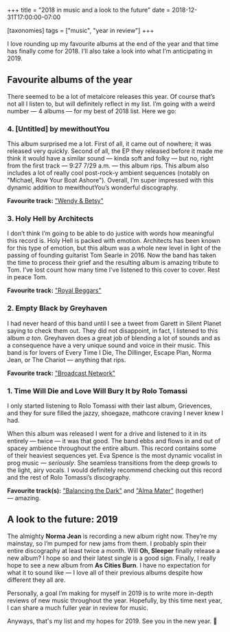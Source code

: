 +++
title = "2018 in music and a look to the future"
date = 2018-12-31T17:00:00-07:00

[taxonomies]
tags = ["music", "year in review"]
+++

I love rounding up my favourite albums at the end of the year
and that time has finally come for 2018. I’ll also take a look
into what I’m anticipating in 2019.
<!-- more -->

## Favourite albums of the year

There seemed to be a lot of metalcore releases this year. Of
course that’s not all I listen to, but will definitely reflect
in my list. I’m going with a weird number — 4 albums — for my
best of 2018 list. Here we go:

### 4. [Untitled] by mewithoutYou

This album surprised me a lot. First of all, it came out of
nowhere; it was released very quickly. Second of all, the EP
they released before it made me think it would have a similar
sound — kinda soft and folky — but no, right from the first
track — 9:27 7/29 a.m. — this album rips. This album also
includes a lot of really cool post-rock-y ambient sequences
(notably on "Michael, Row Your Boat Ashore"). Overall, I’m super
impressed with this dynamic addition to mewithoutYou’s wonderful
discography.

**Favourite track:** ["Wendy & Betsy"](https://www.youtube.com/watch?v=e6Em3PlrwjE)

### 3. Holy Hell by Architects

I don’t think I’m going to be able to do justice with words how
meaningful this record is. Holy Hell is packed with emotion.
Architects has been known for this type of emotion, but this
album was a whole new level in light of the passing of founding
guitarist Tom Searle in 2016. Now the band has taken the time to
process their grief and the resulting album is amazing tribute
to Tom. I’ve lost count how many time I’ve listened to this
cover to cover. Rest in peace Tom.

**Favourite track:** ["Royal Beggars"](https://www.youtube.com/watch?v=HNpWuwSVyDk)

### 2. Empty Black by Greyhaven

I had never heard of this band until I see a tweet from Garett
in Silent Planet saying to check them out. They did not
disappoint, in fact, I listened to this album _a ton_. Greyhaven
does a great job of blending a lot of sounds and as a
consequence have a very unique sound and voice in their music.
This band is for lovers of Every Time I Die, The Dillinger,
Escape Plan, Norma Jean, or The Chariot — anything that rips.

**Favourite track:** ["Broadcast Network"](https://www.youtube.com/watch?v=ZUGi7NDNWds)

### 1. Time Will Die and Love Will Bury It by Rolo Tomassi

I only started listening to Rolo Tomassi with their last album,
Grievences, and they for sure filled the jazzy, shoegaze,
mathcore craving I never knew I had.

When this album was released I went for a drive and listened to
it in its entirely — twice — it was that good. The band ebbs and
flows in and out of spacey ambience throughout the entire album.
This record contains some of their heaviest sequences yet. Eva
Spence is the most dynamic vocalist in prog music — *seriously*.
She seamless transitions from the deep growls to the light, airy
vocals. I would definitely recommend checking out this record
and the rest of Rolo Tomassi’s discography.

**Favourite track(s):**
["Balancing the Dark"](https://rolotomassi.bandcamp.com/track/balancing-the-dark)
and
["Alma Mater"](https://rolotomassi.bandcamp.com/track/alma-mater)
(together) — amazing.

## A look to the future: 2019

The almighty **Norma Jean** is recording a new album right now.
They’re my mainstay, so I’m pumped for new jams from them. I
probably spin their entire discography at least twice a month.
Will **Oh, Sleeper** finally release a new album? I hope so and
their latest single is a good sign. Finally, I really hope to
see a new album from **As Cities Burn**. I have no expectation
for what it to sound like — I love all of their previous albums
despite how different they all are.

Personally, a goal I’m making for myself in 2019 is to write
more in-depth reviews of new music throughout the year.
Hopefully, by this time next year, I can share a much fuller
year in review for music.

Anyways, that's my list and my hopes for 2019. See you in the
new year. 🎉
